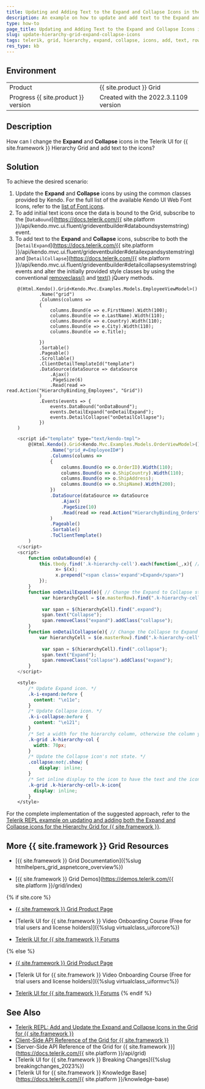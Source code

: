 ```yaml
---
title: Updating and Adding Text to the Expand and Collapse Icons in the Hierarchy Grid
description: An example on how to update and add text to the Expand and Collapse icons for the Telerik UI for {{ site.framework }} hierarchical Grid.
type: how-to
page_title: Updating and Adding Text to the Expand and Collapse Icons in the Hierarchy Grid
slug: update-hierarchy-grid-expand-collapse-icons
tags: telerik, grid, hierarchy, expand, collapse, icons, add, text, rows
res_type: kb
---
```


## Environment

<table>
 <tr>
  <td>Product</td>
  <td>{{ site.product }} Grid</td>
 </tr>
 <tr>
  <td>Progress {{ site.product }} version</td>
  <td>Created with the 2022.3.1109 version</td>
 </tr>
</table>


## Description

How can I change the **Expand** and **Collapse** icons in the Telerik UI for {{ site.framework }} Hierarchy Grid and add text to the icons?

## Solution

To achieve the desired scenario:

1. Update the **Expand** and **Collapse** icons by using the common classes provided by Kendo. For the full list of the available Kendo UI Web Font Icons, refer to the [list of Font icons](/styles-and-layout/sass-themes/font-icons#list-of-font-icons).
1. To add initial text icons once the data is bound to the Grid, subscribe to the [`DataBound`](https://docs.telerik.com/{{ site.platform }}/api/kendo.mvc.ui.fluent/grideventbuilder#databoundsystemstring) event.
1. To add text to the **Expand** and **Collapse** icons, subscribe to both the [`DetailExpand`](https://docs.telerik.com/{{ site.platform }}/api/kendo.mvc.ui.fluent/grideventbuilder#detailexpandsystemstring) and [`DetailCollapse`](https://docs.telerik.com/{{ site.platform }}/api/kendo.mvc.ui.fluent/grideventbuilder#detailcollapsesystemstring) events and alter the initially provided style classes by using the conventional [removeclass()](https://api.jquery.com/removeclass/) and [text()](https://api.jquery.com/text/) jQuery methods.

```Index.cshtml
    @(Html.Kendo().Grid<Kendo.Mvc.Examples.Models.EmployeeViewModel>()
            .Name("grid")
            .Columns(columns =>
            {
                columns.Bound(e => e.FirstName).Width(100);
                columns.Bound(e => e.LastName).Width(110);
                columns.Bound(e => e.Country).Width(110);
                columns.Bound(e => e.City).Width(110);
                columns.Bound(e => e.Title);

            })
            .Sortable()
            .Pageable()
            .Scrollable()
            .ClientDetailTemplateId("template")
            .DataSource(dataSource => dataSource
                .Ajax()
                .PageSize(6)
                .Read(read => read.Action("HierarchyBinding_Employees", "Grid"))
            )
            .Events(events => {
                events.DataBound("onDataBound");
                events.DetailExpand("onDetailExpand");
                events.DetailCollapse("onDetailCollapse");
            })
    )
```
```Script.js
    <script id="template" type="text/kendo-tmpl">
        @(Html.Kendo().Grid<Kendo.Mvc.Examples.Models.OrderViewModel>()
                .Name("grid_#=EmployeeID#")
                .Columns(columns =>
                {
                    columns.Bound(o => o.OrderID).Width(110);
                    columns.Bound(o => o.ShipCountry).Width(110);
                    columns.Bound(o => o.ShipAddress);
                    columns.Bound(o => o.ShipName).Width(200);
                })
                .DataSource(dataSource => dataSource
                    .Ajax()
                    .PageSize(10)
                    .Read(read => read.Action("HierarchyBinding_Orders", "Grid", new { employeeID = "#=EmployeeID#" }))
                )
                .Pageable()
                .Sortable()
                .ToClientTemplate()
        )
    </script>
    <script>
        function onDataBound(e) {
            this.tbody.find('.k-hierarchy-cell').each(function(_,x){ // Append an initial icon and text.
                  x= $(x);
                  x.prepend("<span class='expand'>Expand</span>")
            });
        }
        function onDetailExpand(e){ // Change the Expand to Collapse state.
             var hierarchyCell = $(e.masterRow).find(".k-hierarchy-cell");
    
             var span = $(hierarchyCell).find(".expand");
             span.text("Collapse");
             span.removeClass("expand").addClass("collapse");
        }
        function onDetailCollapse(e){ // Change the Collapse to Expand state.
            var hierarchyCell = $(e.masterRow).find(".k-hierarchy-cell");
    
             var span = $(hierarchyCell).find(".collapse");
             span.text("Expand");
             span.removeClass("collapse").addClass("expand");
        }
    </script>
```
```Style.css
    <style>
        /* Update Expand icon. */
        .k-i-expand:before {
          content: "\e11e";
        }
        /* Update Collapse icon. */
        .k-i-collapse:before {
          content: "\e121";
        }
        /* Set a width for the hierarchy column, otherwise the column you swap it with will be shrunk. */
        .k-grid .k-hierarchy-col {
          width: 70px;
        }
        /* Update the Collapse icon's not state. */
        .collapse:not(.show) {
            display: inline;
        }
        /* Set inline display to the icon to have the text and the icon on the same line. */
        .k-grid .k-hierarchy-cell>.k-icon{
          display: inline;
        }
    </style>
```

For the complete implementation of the suggested approach, refer to the [Telerik REPL example on updating and adding both the Expand and Collapse icons for the Hierarchy Grid for {{ site.framework }}](https://netcorerepl.telerik.com/GnuPvvcu03wZcuCT49).

## More {{ site.framework }} Grid Resources

* [{{ site.framework }} Grid Documentation]({%slug htmlhelpers_grid_aspnetcore_overview%})

* [{{ site.framework }} Grid Demos](https://demos.telerik.com/{{ site.platform }}/grid/index)

{% if site.core %}
* [{{ site.framework }} Grid Product Page](https://www.telerik.com/aspnet-core-ui/grid)

* [Telerik UI for {{ site.framework }} Video Onboarding Course (Free for trial users and license holders)]({%slug virtualclass_uiforcore%})

* [Telerik UI for {{ site.framework }} Forums](https://www.telerik.com/forums/aspnet-core-ui)

{% else %}
* [{{ site.framework }} Grid Product Page](https://www.telerik.com/aspnet-mvc/grid)

* [Telerik UI for {{ site.framework }} Video Onboarding Course (Free for trial users and license holders)]({%slug virtualclass_uiformvc%})

* [Telerik UI for {{ site.framework }} Forums](https://www.telerik.com/forums/aspnet-mvc)
{% endif %}

## See Also

* [Telerik REPL: Add and Update the Expand and Collapse Icons in the Grid for {{ site.framework }}](https://netcorerepl.telerik.com/GnuPvvcu03wZcuCT49)
* [Client-Side API Reference of the Grid for {{ site.framework }}](https://docs.telerik.com/kendo-ui/api/javascript/ui/grid)
* [Server-Side API Reference of the Grid for {{ site.framework }}](https://docs.telerik.com/{{ site.platform }}/api/grid)
* [Telerik UI for {{ site.framework }} Breaking Changes]({%slug breakingchanges_2023%})
* [Telerik UI for {{ site.framework }} Knowledge Base](https://docs.telerik.com/{{ site.platform }}/knowledge-base)

